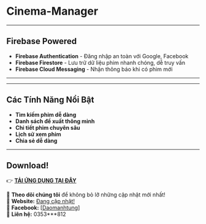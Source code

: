 # Cinema-Manager
---
## Firebase Powered  
+ **Firebase Authentication** - Đăng nhập an toàn với Google, Facebook  
+ **Firebase Firestore** - Lưu trữ dữ liệu phim nhanh chóng, dễ truy vấn  
+ **Firebase Cloud Messaging** - Nhận thông báo khi có phim mới  
---
---

## Các Tính Năng Nổi Bật  
+ **Tìm kiếm phim dễ dàng**
+ **Danh sách đề xuất thông minh** 
+ **Chi tiết phim chuyên sâu**  
+ **Lịch sử xem phim** 
+ **Chia sẻ dễ dàng** 

---
## Download!  
👉 **[TẢI ỨNG DỤNG TẠI ĐÂY](https://github.com/dmt041104111003/Cinema-Manager/archive/refs/heads/main.zip)**

🔗 **Theo dõi chúng tôi** để không bỏ lỡ những cập nhật mới nhất!  
🔗 **Website:** [Đang cập nhật!](#)  
🔗 **Facebook:** [[Daomanhtung](https://www.facebook.com/daomanhtung111003)]<br>
🔗 **Liên hệ:** 0353***812  
